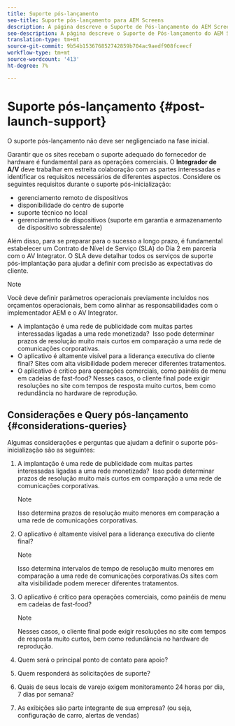 ```yaml
---
title: Suporte pós-lançamento
seo-title: Suporte pós-lançamento para AEM Screens
description: A página descreve o Suporte de Pós-lançamento do AEM Screens Best Practices Guide
seo-description: A página descreve o Suporte de Pós-lançamento do AEM Screens Best Practices Guide
translation-type: tm+mt
source-git-commit: 9b54b153676852742859b704ac9aedf908fceecf
workflow-type: tm+mt
source-wordcount: '413'
ht-degree: 7%

---
```



# Suporte pós-lançamento {#post-launch-support}


O suporte pós-lançamento não deve ser negligenciado na fase inicial.

Garantir que os sites recebam o suporte adequado do fornecedor de hardware é fundamental para as operações comerciais. O **Integrador de A/V** deve trabalhar em estreita colaboração com as partes interessadas e identificar os requisitos necessários de diferentes aspectos.
Considere os seguintes requisitos durante o suporte pós-inicialização:

* gerenciamento remoto de dispositivos
* disponibilidade do centro de suporte
* suporte técnico no local
* gerenciamento de dispositivos (suporte em garantia e armazenamento de dispositivo sobressalente)

Além disso, para se preparar para o sucesso a longo prazo, é fundamental estabelecer um Contrato de Nível de Serviço (SLA) do Dia 2 em parceria com o AV Integrator. O SLA deve detalhar todos os serviços de suporte pós-implantação para ajudar a definir com precisão as expectativas do cliente.

>[!NOTE]
>
>Você deve definir parâmetros operacionais previamente incluídos nos orçamentos operacionais, bem como alinhar as responsabilidades com o implementador AEM e o AV Integrator.
>
>* A implantação é uma rede de publicidade com muitas partes interessadas ligadas a uma rede monetizada?  Isso pode determinar prazos de resolução muito mais curtos em comparação a uma rede de comunicações corporativas.
>* O aplicativo é altamente visível para a liderança executiva do cliente final? Sites com alta visibilidade podem merecer diferentes tratamentos.
>* O aplicativo é crítico para operações comerciais, como painéis de menu em cadeias de fast-food? Nesses casos, o cliente final pode exigir resoluções no site com tempos de resposta muito curtos, bem como redundância no hardware de reprodução.


## Considerações e Query pós-lançamento {#considerations-queries}

Algumas considerações e perguntas que ajudam a definir o suporte pós-inicialização são as seguintes:

1. A implantação é uma rede de publicidade com muitas partes interessadas ligadas a uma rede monetizada?  Isso pode determinar prazos de resolução muito mais curtos em comparação a uma rede de comunicações corporativas.
 
   >[!NOTE]
   >
   > Isso determina prazos de resolução muito menores em comparação a uma rede de comunicações corporativas.

1. O aplicativo é altamente visível para a liderança executiva do cliente final?

   >[!NOTE]
   >
   > Isso determina intervalos de tempo de resolução muito menores em comparação a uma rede de comunicações corporativas.Os sites com alta visibilidade podem merecer diferentes tratamentos.

1. O aplicativo é crítico para operações comerciais, como painéis de menu em cadeias de fast-food?

   >[!NOTE]
   >
   > Nesses casos, o cliente final pode exigir resoluções no site com tempos de resposta muito curtos, bem como redundância no hardware de reprodução.

1. Quem será o principal ponto de contato para apoio?

1. Quem responderá às solicitações de suporte?

1. Quais de seus locais de varejo exigem monitoramento 24 horas por dia, 7 dias por semana?

1. As exibições são parte integrante de sua empresa? (ou seja, configuração de carro, alertas de vendas)
